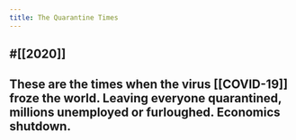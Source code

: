 ```yaml
---
title: The Quarantine Times
---
```


## #[[2020]]

## These are the times when the virus [[COVID-19]] froze the world. Leaving everyone quarantined, millions unemployed or furloughed. Economics shutdown. 

